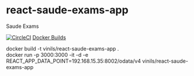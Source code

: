 # react-saude-exams-app
Saude Exams

[![CircleCI](https://circleci.com/gh/vinils/react-saude-exams-app.svg?style=svg)](https://circleci.com/gh/vinils/react-saude-exams-app)
<a href="https://hub.docker.com/r/vinils/react-saude-exams-app/builds" target="_blank">Docker Builds</a>

docker build -t vinils/react-saude-exams-app .  <BR>
docker run -p 3000:3000 -it -d -e REACT_APP_DATA_POINT=192.168.15.35:8002/odata/v4 vinils/react-saude-exams-app
